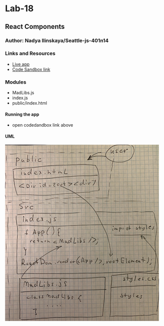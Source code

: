 # Lab-18

## React Components

### Author: Nadya Ilinskaya/Seattle-js-401n14

### Links and Resources

- [Live app](https://qzuon.csb.app/)
- [Code Sandbox link](https://codesandbox.io/s/wizardly-lamarr-qzuon)

### Modules

- MadLibs.js
- index.js
- public/index.html

#### Running the app

- open codedandbox link above

#### UML

![ UML](/assets/lab-18-uml.jpg)
